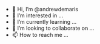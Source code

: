 - 👋 Hi, I’m @andrewdemaris
- 👀 I’m interested in ...
- 🌱 I’m currently learning ...
- 💞️ I’m looking to collaborate on ...
- 📫 How to reach me ...

<!---
andrewdemaris/andrewdemaris is a ✨ special ✨ repository because its `README.md` (this file) appears on your GitHub profile.
You can click the Preview link to take a look at your changes.
--->
